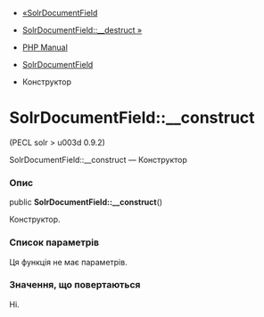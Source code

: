 - [«SolrDocumentField](class.solrdocumentfield.md)
- [SolrDocumentField::\_\_destruct »](solrdocumentfield.destruct.md)

- [PHP Manual](index.md)
- [SolrDocumentField](class.solrdocumentfield.md)
- Конструктор

# SolrDocumentField::\_\_construct

(PECL solr \> u003d 0.9.2)

SolrDocumentField::\_\_construct — Конструктор

### Опис

public **SolrDocumentField::\_\_construct**()

Конструктор.

### Список параметрів

Ця функція не має параметрів.

### Значення, що повертаються

Ні.

